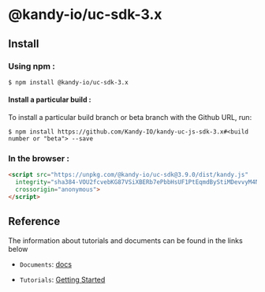 # @kandy-io/uc-sdk-3.x

## Install

### Using npm :

`$ npm install @kandy-io/uc-sdk-3.x`

#### Install a particular build :

To install a particular build branch or beta branch with the Github URL, run:

`$ npm install https://github.com/Kandy-IO/kandy-uc-js-sdk-3.x#<build number or "beta"> --save`

### In the browser :
```html
<script src="https://unpkg.com/@kandy-io/uc-sdk@3.9.0/dist/kandy.js"
  integrity="sha384-VOU2fcvebKG87VSiXBERb7ePbbHsUF1PtEqmdByStiMDevvyM4Nundf2Fg+fwjUZ"
  crossorigin="anonymous">
</script>
```
## Reference

The information about tutorials and documents can be found in the links below

* `Documents`: [docs](https://kandy-io.github.io/kandy-uc-js-sdk-3.x/docs)

* `Tutorials`: [Getting Started](https://Kandy-IO.github.io/kandy-uc-js-sdk-3.x/tutorials/#/Getting%20Started)
